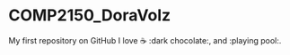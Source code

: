 # COMP2150_DoraVolz
My first repository on GitHub
I love :coffee: :dark chocolate:, and :playing pool:.
